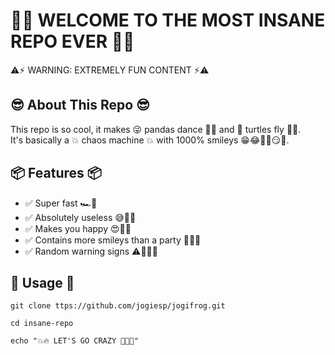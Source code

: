 # 🚀🌈 WELCOME TO THE MOST INSANE REPO EVER 🌈🚀

⚠️⚡ WARNING: EXTREMELY FUN CONTENT ⚡⚠️

## 😎 About This Repo 😎

This repo is so cool, it makes 😜 pandas dance 💃🕺 and 🐢 turtles fly 🚀✨.  
It's basically a 💥 chaos machine 💥 with 1000% smileys 😁😂🤣🥳😏🤯.

## 📦 Features 📦

- ✅ Super fast 🏎️💨  
- ✅ Absolutely useless 😅🤷‍♂️  
- ✅ Makes you happy 😍🥰🤗  
- ✅ Contains more smileys than a party 🎉🎊🎈  
- ✅ Random warning signs ⚠️🚨🚧🛑  

## 🎯 Usage 🎯


~~~
git clone ttps://github.com/jogiesp/jogifrog.git
~~~
~~~
cd insane-repo
~~~
~~~
echo "💥🔥 LET'S GO CRAZY 🙈🔥💥"
~~~
